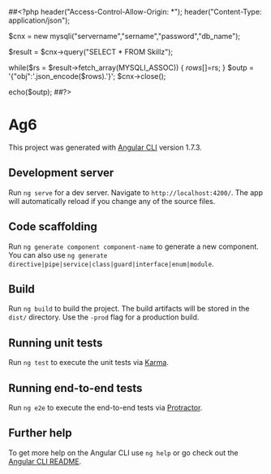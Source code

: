 ##<?php
header("Access-Control-Allow-Origin: *");
header("Content-Type: application/json");

$cnx = new mysqli("servername","sername","password","db_name");

$result = $cnx->query("SELECT * FROM Skillz");

while($rs = $result->fetch_array(MYSQLI_ASSOC)) {
  $rows[]=$rs;
  }
$outp = '{"obj":'.json_encode($rows).'}';
$cnx->close();
  
echo($outp);
##?>


# Ag6

This project was generated with [Angular CLI](https://github.com/angular/angular-cli) version 1.7.3.

## Development server

Run `ng serve` for a dev server. Navigate to `http://localhost:4200/`. The app will automatically reload if you change any of the source files.

## Code scaffolding

Run `ng generate component component-name` to generate a new component. You can also use `ng generate directive|pipe|service|class|guard|interface|enum|module`.

## Build

Run `ng build` to build the project. The build artifacts will be stored in the `dist/` directory. Use the `-prod` flag for a production build.

## Running unit tests

Run `ng test` to execute the unit tests via [Karma](https://karma-runner.github.io).

## Running end-to-end tests

Run `ng e2e` to execute the end-to-end tests via [Protractor](http://www.protractortest.org/).

## Further help

To get more help on the Angular CLI use `ng help` or go check out the [Angular CLI README](https://github.com/angular/angular-cli/blob/master/README.md).
